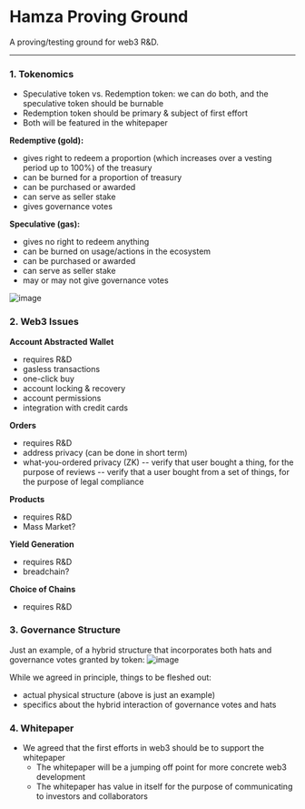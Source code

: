 # Hamza Proving Ground


A proving/testing ground for web3 R&D. 

--------------------------


### 1. Tokenomics 
- Speculative token vs. Redemption token: we can do both, and the speculative token should be burnable 
- Redemption token should be primary & subject of first effort 
- Both will be featured in the whitepaper 

**Redemptive (gold):**
- gives right to redeem a proportion (which increases over a vesting period up to 100%) of the treasury
- can be burned for a proportion of treasury
- can be purchased or awarded 
- can serve as seller stake
- gives governance votes 

**Speculative (gas):**
- gives no right to redeem anything
- can be burned on usage/actions in the ecosystem 
- can be purchased or awarded 
- can serve as seller stake
- may or may not give governance votes


![image](https://github.com/user-attachments/assets/2cb833a3-a434-4034-9eb4-3a2150a5f4e7)



### 2. Web3 Issues 
**Account Abstracted Wallet**
- requires R&D 
- gasless transactions 
- one-click buy 
- account locking & recovery 
- account permissions 
- integration with credit cards 

**Orders**
- requires R&D 
- address privacy (can be done in short term) 
- what-you-ordered privacy (ZK) 
-- verify that user bought a thing, for the purpose of reviews
-- verify that a user bought from a set of things, for the purpose of legal compliance 

**Products**
- requires R&D 
- Mass Market?

**Yield Generation**
- requires R&D 
- breadchain?

**Choice of Chains**
- requires R&D 


### 3. Governance Structure 

Just an example, of a hybrid structure that incorporates both hats and governance votes granted by token: 
![image](https://github.com/user-attachments/assets/6748712c-5874-4155-a6e6-e3a2df6c9fbd)


While we agreed in principle, things to be fleshed out: 
- actual physical structure (above is just an example)
- specifics about the hybrid interaction of governance votes and hats


### 4. Whitepaper

- We agreed that the first efforts in web3 should be to support the whitepaper
  - The whitepaper will be a jumping off point for more concrete web3 development
  - The whitepaper has value in itself for the purpose of communicating to investors and collaborators
 
  
  
